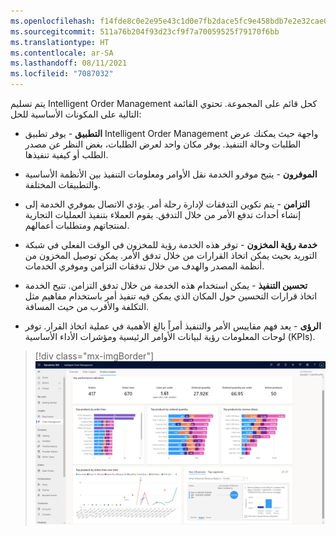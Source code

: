 ```yaml
---
ms.openlocfilehash: f14fde8c0e2e95e43c1d0e7fb2dace5fc9e458bdb7e2e32cae0c273ffa9c30a7
ms.sourcegitcommit: 511a76b204f93d23cf9f7a70059525f79170f6bb
ms.translationtype: HT
ms.contentlocale: ar-SA
ms.lasthandoff: 08/11/2021
ms.locfileid: "7087032"
---
```

يتم تسليم Intelligent Order Management كحل قائم على المجموعة. تحتوي القائمة التالية على المكونات الأساسية للحل:

- **التطبيق** - يوفر تطبيق Intelligent Order Management واجهة حيث يمكنك عرض الطلبات وحالة التنفيذ. يوفر مكان واحد لعرض الطلبات، بغض النظر عن مصدر الطلب أو كيفية تنفيذها.

- **الموفرون** - يتيح موفرو الخدمة نقل الأوامر ومعلومات التنفيذ بين الأنظمة الأساسية والتطبيقات المختلفة.

- **التزامن** - يتم تكوين التدفقات لإدارة رحلة أمر. يؤدي الاتصال بموفري الخدمة إلى إنشاء أحداث تدفع الأمر من خلال التدفق. يقوم العملاء بتنفيذ العمليات التجارية لمنتجاتهم ومتطلبات أعمالهم.

- **خدمة رؤية المخزون** - توفر هذه الخدمة رؤية للمخزون في الوقت الفعلي في شبكة التوريد بحيث يمكن اتخاذ القرارات من خلال تدفق الأمر. يمكن توصيل المخزون من أنظمة المصدر والهدف من خلال تدفقات التزامن وموفري الخدمات.

- **تحسين التنفيذ** - يمكن استخدام هذه الخدمة من خلال تدفق التزامن. تتيح الخدمة اتخاذ قرارات التحسين حول المكان الذي يمكن فيه تنفيذ أمر باستخدام مفاهيم مثل التكلفة والأقرب من حيث المسافة.

- **الرؤى** - يعد فهم مقاييس الأمر والتنفيذ أمراً بالغ الأهمية في عملية اتخاذ القرار. توفر لوحات المعلومات رؤية لبيانات الأوامر الرئيسية ومؤشرات الأداء الأساسية (KPIs).

> [!div class="mx-imgBorder"]
> [![لقطة شاشة لتطبيق Dynamics 365 Intelligent Order Management.](../media/outbound-insights-ss.png)](../media/outbound-insights-ss.png#lightbox)
